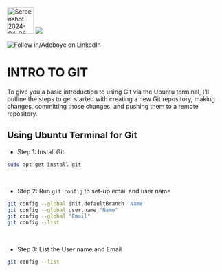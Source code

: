 <img width="62" alt="Screenshot 2024-04-06 022623" src="https://github.com/fadarboye/Intro-To-Git/assets/130584349/4878512e-0d52-4bc9-ade5-ec2700a59a6c">
<a href="https://www.linkedin.com/in/adeboye-famurewa-700b9426/"><img src="https://img.shields.io/badge/LinkedIn-0077B5?style=for-the-badge&logo=linkedin&logoColor=white"></a> 

![](https://img.shields.io/badge/Follow%20%ad-1.4k-blue?logo=linkedin&style=social "Follow in/Adeboye on LinkedIn") 


# INTRO TO GIT


To give you a basic introduction to using Git via the Ubuntu terminal, I'll outline the steps to get started with creating a new Git repository, making changes, committing those changes, and pushing them to a remote repository.



## Using Ubuntu Terminal for Git

- Step 1: Install Git

```sh
sudo apt-get install git
```
<br/>

- Step 2: Run `git config` to set-up email and user name

```sh
git config --global init.defaultBranch 'Name'
git config --global user.name "Name"
git config --global "Email"
git config --list
```
<br/>

- Step 3: List the User name and Email

```sh
git config --list
```



